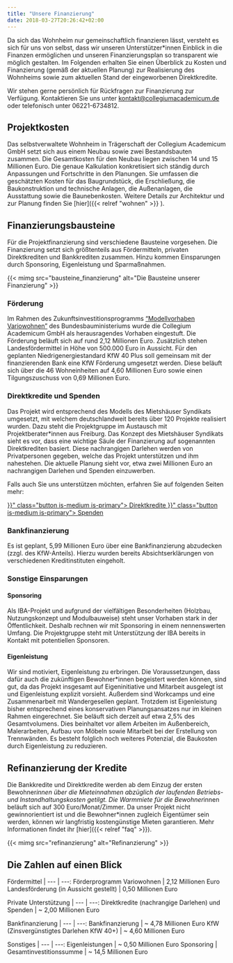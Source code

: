 ```yaml
---
title: "Unsere Finanzierung"
date: 2018-03-27T20:26:42+02:00
---
```


Da sich das Wohnheim nur gemeinschaftlich finanzieren lässt, versteht es sich für uns von selbst, dass wir unseren Unterstützer*innen Einblick in die Finanzen ermöglichen und unseren Finanzierungsplan so transparent wie möglich gestalten. Im Folgenden erhalten Sie einen Überblick zu Kosten und Finanzierung (gemäß der aktuellen Planung) zur Realisierung des Wohnheims sowie zum aktuellen Stand der eingeworbenen Direktkredite.

Wir stehen gerne persönlich für Rückfragen zur Finanzierung zur Verfügung. Kontaktieren Sie uns unter [kontakt@collegiumacademicum.de](mailto:kontakt@collegiumacademicum.de) oder telefonisch unter 06221-6734812.

## Projektkosten
Das selbstverwaltete Wohnheim in Trägerschaft der Collegium Academicum GmbH setzt sich aus einem Neubau sowie zwei Bestandsbauten zusammen. Die Gesamtkosten für den Neubau liegen zwischen 14 und 15 Millionen Euro. Die genaue Kalkulation konkretisiert sich ständig durch Anpassungen und Fortschritte in den Planungen. Sie umfassen die geschätzten Kosten für das Baugrundstück, die Erschließung, die Baukonstruktion und technische Anlagen, die Außenanlagen, die Ausstattung sowie die Baunebenkosten.
Weitere Details zur Architektur und zur Planung finden Sie [hier]({{< relref "wohnen" >}} ).

## Finanzierungsbausteine
Für die Projektfinanzierung sind verschiedene Bausteine vorgesehen. Die Finanzierung setzt sich größtenteils aus Fördermitteln, privaten Direktkrediten und Bankkrediten zusammen. Hinzu kommen Einsparungen durch Sponsoring, Eigenleistung und Sparmaßnahmen.

{{< mimg src="bausteine_finanzierung" alt="Die Bausteine unserer Finanzierung" >}}

### Förderung
Im Rahmen des Zukunftsinvestitionsprogramms [“Modellvorhaben Variowohnen”](https://www.forschungsinitiative.de/variowohnungen/p01-foerderprogramm/) des Bundesbauministeriums wurde die Collegium Academicum GmbH als herausragendes Vorhaben eingestuft. Die Förderung beläuft sich auf rund 2,12 Millionen Euro. Zusätzlich stehen Landesfördermittel in Höhe von 500.000 Euro in Aussicht. Für den geplanten Niedrigenergiestandard KfW 40 Plus soll gemeinsam mit der finanzierenden Bank eine KfW Förderung umgesetzt werden. Diese beläuft sich über die 46 Wohneinheiten auf 4,60 Millionen Euro sowie einen Tilgungszuschuss von 0,69 Millionen Euro.

### Direktkredite und Spenden
Das Projekt wird entsprechend des Modells des Mietshäuser Syndikats umgesetzt, mit welchem deutschlandweit bereits über 120 Projekte realisiert wurden. Dazu steht die Projektgruppe im Austausch mit Projektberater*innen aus Freiburg. Das Konzept des Mietshäuser Syndikats sieht es vor, dass eine wichtige Säule der Finanzierung auf sogenannten Direktkrediten basiert. Diese nachrangigen Darlehen werden von Privatpersonen gegeben, welche das Projekt unterstützen und ihm nahestehen. Die aktuelle Planung sieht vor, etwa zwei Millionen Euro an nachrangigen Darlehen und Spenden einzuwerben.

Falls auch Sie uns unterstützen möchten, erfahren Sie auf folgenden Seiten mehr:

<div class="buttons is-centered">
    <a href="{{< relref "direktkredite" >}}" class="button is-medium is-primary">
        <span class="icon">
            <i class="fas fa-hand-holding-heart"></i>
        </span>
        <span>Direktkredite</span>
    </a>
    <a href="{{< relref "spenden" >}}" class="button is-medium is-primary">
        <span class="icon">
            <i class="fas fa-hand-holding-heart"></i>
        </span>
        <span>Spenden</span>
    </a>
</div>

### Bankfinanzierung
Es ist geplant, 5,99 Millionen Euro über eine Bankfinanzierung abzudecken (zzgl. des KfW-Anteils). Hierzu wurden bereits Absichtserklärungen von verschiedenen Kreditinstituten eingeholt.

### Sonstige Einsparungen
#### Sponsoring
Als IBA-Projekt und aufgrund der vielfältigen Besonderheiten (Holzbau, Nutzungskonzept und Modulbauweise) steht unser Vorhaben stark in der Öffentlichkeit. Deshalb rechnen wir mit Sponsoring in einem nennenswerten Umfang. Die Projektgruppe steht mit Unterstützung der IBA bereits in Kontakt mit potentiellen Sponsoren.

#### Eigenleistung
Wir sind motiviert, Eigenleistung zu erbringen. Die Voraussetzungen, dass dafür auch die zukünftigen Bewohner*innen begeistert werden können, sind gut, da das Projekt insgesamt auf Eigeninitiative und Mitarbeit ausgelegt ist und Eigenleistung explizit vorsieht. Außerdem sind Workcamps und eine Zusammenarbeit mit Wandergesellen geplant. Trotzdem ist Eigenleistung bisher entsprechend eines konservativen Planungsansatzes nur im kleinen Rahmen eingerechnet. Sie beläuft sich derzeit auf etwa 2,5% des Gesamtvolumens. Dies beinhaltet vor allem Arbeiten im Außenbereich, Malerarbeiten, Aufbau von Möbeln sowie Mitarbeit bei der Erstellung von Trennwänden. Es besteht folglich noch weiteres Potenzial, die Baukosten durch Eigenleistung zu reduzieren.

## Refinanzierung der Kredite
Die Bankkredite und Direktkredite werden ab dem Einzug der ersten Bewohner*innen über die Mieteinnahmen abzüglich der laufenden Betriebs- und Instandhaltungskosten getilgt. Die Warmmiete für die Bewohner*innen beläuft sich auf 300 Euro/Monat/Zimmer. Da unser Projekt nicht gewinnorientiert ist und die Bewohner*innen zugleich Eigentümer sein werden, können wir langfristig kostengünstige Mieten garantieren. Mehr Informationen findet ihr [hier]({{< relref "faq" >}}).

{{< mimg src="refinanzierung" alt="Refinanzierung" >}}

## Die Zahlen auf einen Blick
Fördermittel | 
--- | ---:
Förderprogramm Variowohnen | 2,12 Millionen Euro
Landesförderung (in Aussicht gestellt) | 0,50 Millionen Euro

Private Unterstützung | 
--- | ---:
Direktkredite (nachrangige Darlehen) und Spenden | ~ 2,00 Millionen Euro

Bankfinanzierung | 
--- | ---:
Bankfinanzierung | ~ 4,78 Millionen Euro
KfW (Zinsvergünstigtes Darlehen KfW 40+) | ~ 4,60 Millionen Euro

Sonstiges | 
--- | ---:
Eigenleistungen | ~ 0,50 Millionen Euro
Sponsoring | 
Gesamtinvestitionssumme | ~ 14,5 Millionen Euro